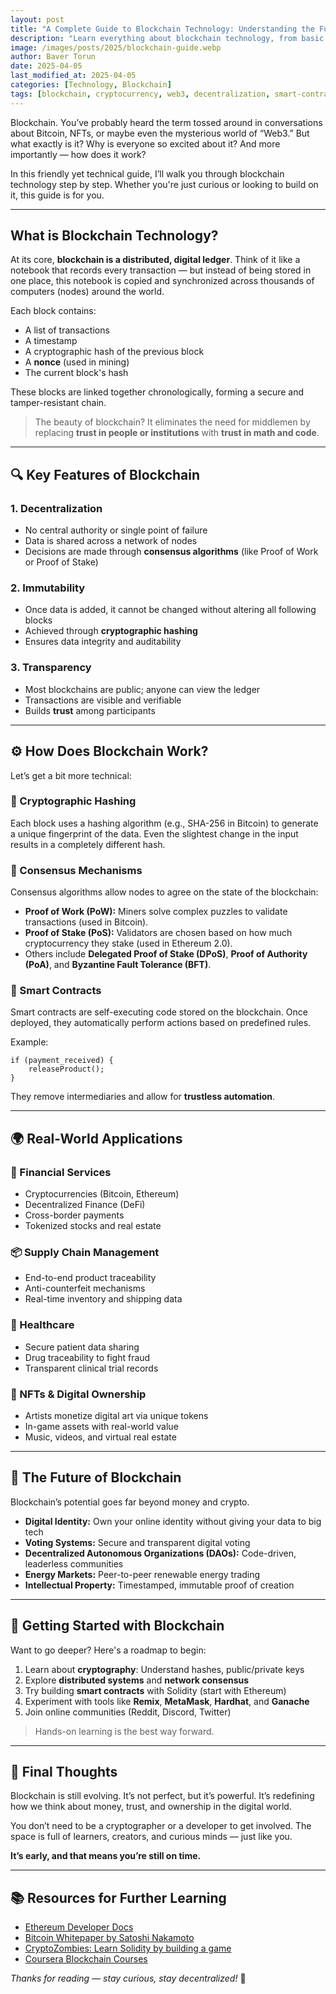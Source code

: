 ```yaml
---
layout: post
title: "A Complete Guide to Blockchain Technology: Understanding the Future of Digital Trust"
description: "Learn everything about blockchain technology, from basic concepts to practical applications. Discover how this revolutionary technology is transforming industries."
image: /images/posts/2025/blockchain-guide.webp
author: Baver Torun
date: 2025-04-05
last_modified_at: 2025-04-05
categories: [Technology, Blockchain]
tags: [blockchain, cryptocurrency, web3, decentralization, smart-contracts]
---
```


Blockchain. You’ve probably heard the term tossed around in conversations about Bitcoin, NFTs, or maybe even the mysterious world of “Web3.” But what exactly is it? Why is everyone so excited about it? And more importantly — how does it work?

In this friendly yet technical guide, I’ll walk you through blockchain technology step by step. Whether you're just curious or looking to build on it, this guide is for you.

---

## What is Blockchain Technology?

At its core, **blockchain is a distributed, digital ledger**. Think of it like a notebook that records every transaction — but instead of being stored in one place, this notebook is copied and synchronized across thousands of computers (nodes) around the world.

Each block contains:
- A list of transactions
- A timestamp
- A cryptographic hash of the previous block
- A **nonce** (used in mining)
- The current block's hash

These blocks are linked together chronologically, forming a secure and tamper-resistant chain.

> The beauty of blockchain? It eliminates the need for middlemen by replacing **trust in people or institutions** with **trust in math and code**.

---

## 🔍 Key Features of Blockchain

### 1. **Decentralization**
- No central authority or single point of failure
- Data is shared across a network of nodes
- Decisions are made through **consensus algorithms** (like Proof of Work or Proof of Stake)

### 2. **Immutability**
- Once data is added, it cannot be changed without altering all following blocks
- Achieved through **cryptographic hashing**
- Ensures data integrity and auditability

### 3. **Transparency**
- Most blockchains are public; anyone can view the ledger
- Transactions are visible and verifiable
- Builds **trust** among participants

---

## ⚙️ How Does Blockchain Work?

Let’s get a bit more technical:

### 🔐 Cryptographic Hashing
Each block uses a hashing algorithm (e.g., SHA-256 in Bitcoin) to generate a unique fingerprint of the data. Even the slightest change in the input results in a completely different hash.

### 🧮 Consensus Mechanisms
Consensus algorithms allow nodes to agree on the state of the blockchain:

- **Proof of Work (PoW):** Miners solve complex puzzles to validate transactions (used in Bitcoin).
- **Proof of Stake (PoS):** Validators are chosen based on how much cryptocurrency they stake (used in Ethereum 2.0).
- Others include **Delegated Proof of Stake (DPoS)**, **Proof of Authority (PoA)**, and **Byzantine Fault Tolerance (BFT)**.

### 🤖 Smart Contracts
Smart contracts are self-executing code stored on the blockchain. Once deployed, they automatically perform actions based on predefined rules.

Example:
```solidity
if (payment_received) {
    releaseProduct();
}
```

They remove intermediaries and allow for **trustless automation**.

---

## 🌍 Real-World Applications

### 💸 Financial Services
- Cryptocurrencies (Bitcoin, Ethereum)
- Decentralized Finance (DeFi)
- Cross-border payments
- Tokenized stocks and real estate

### 📦 Supply Chain Management
- End-to-end product traceability
- Anti-counterfeit mechanisms
- Real-time inventory and shipping data

### 🏥 Healthcare
- Secure patient data sharing
- Drug traceability to fight fraud
- Transparent clinical trial records

### 🎨 NFTs & Digital Ownership
- Artists monetize digital art via unique tokens
- In-game assets with real-world value
- Music, videos, and virtual real estate

---

## 🚀 The Future of Blockchain

Blockchain’s potential goes far beyond money and crypto.

- **Digital Identity:** Own your online identity without giving your data to big tech
- **Voting Systems:** Secure and transparent digital voting
- **Decentralized Autonomous Organizations (DAOs):** Code-driven, leaderless communities
- **Energy Markets:** Peer-to-peer renewable energy trading
- **Intellectual Property:** Timestamped, immutable proof of creation

---

## 🧭 Getting Started with Blockchain

Want to go deeper? Here's a roadmap to begin:

1. Learn about **cryptography**: Understand hashes, public/private keys
2. Explore **distributed systems** and **network consensus**
3. Try building **smart contracts** with Solidity (start with Ethereum)
4. Experiment with tools like **Remix**, **MetaMask**, **Hardhat**, and **Ganache**
5. Join online communities (Reddit, Discord, Twitter)

> Hands-on learning is the best way forward.

---

## 🧠 Final Thoughts

Blockchain is still evolving. It’s not perfect, but it’s powerful. It’s redefining how we think about money, trust, and ownership in the digital world.

You don’t need to be a cryptographer or a developer to get involved. The space is full of learners, creators, and curious minds — just like you.

**It’s early, and that means you’re still on time.**

---

## 📚 Resources for Further Learning

- [Ethereum Developer Docs](https://ethereum.org/en/developers/docs/)
- [Bitcoin Whitepaper by Satoshi Nakamoto](https://bitcoin.org/bitcoin.pdf)
- [CryptoZombies: Learn Solidity by building a game](https://cryptozombies.io/)
- [Coursera Blockchain Courses](https://www.coursera.org/courses?query=blockchain)

_Thanks for reading — stay curious, stay decentralized!_ 🙌
